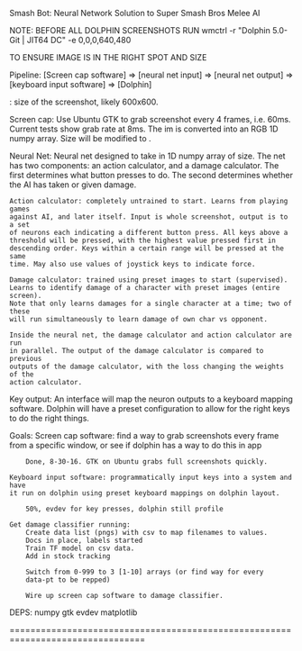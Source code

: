 Smash Bot: Neural Network Solution to Super Smash Bros Melee AI

NOTE: BEFORE ALL DOLPHIN SCREENSHOTS RUN
    wmctrl -r "Dolphin 5.0-Git | JIT64 DC" -e 0,0,0,640,480

TO ENSURE IMAGE IS IN THE RIGHT SPOT AND SIZE


Pipeline:
    [Screen cap software] =>
    [neural net input] =>
    [neural net output] =>
    [keyboard input software] =>
    [Dolphin]

<screenshot> : size of the screenshot, likely 600x600.

Screen cap:
    Use Ubuntu GTK to grab screenshot every 4 frames, i.e. 60ms. Current tests
    show grab rate at 8ms. The im is converted into an RGB 1D numpy array. Size
    will be modified to <screenshot>.

Neural Net:
    Neural net designed to take in 1D numpy array of <screenshot> size. The net
    has two components: an action calculator, and a damage calculator. The first
    determines what button presses to do. The second determines whether the AI
    has taken or given damage.

    Action calculator: completely untrained to start. Learns from playing games
    against AI, and later itself. Input is whole screenshot, output is to a set
    of neurons each indicating a different button press. All keys above a
    threshold will be pressed, with the highest value pressed first in
    descending order. Keys within a certain range will be pressed at the same
    time. May also use values of joystick keys to indicate force.

    Damage calculator: trained using preset images to start (supervised).
    Learns to identify damage of a character with preset images (entire screen).
    Note that only learns damages for a single character at a time; two of these
    will run simultaneously to learn damage of own char vs opponent.

    Inside the neural net, the damage calculator and action calculator are run
    in parallel. The output of the damage calculator is compared to previous
    outputs of the damage calculator, with the loss changing the weights of the
    action calculator.

Key output:
    An interface will map the neuron outputs to a keyboard mapping software.
    Dolphin will have a preset configuration to allow for the right keys to do
    the right things.

Goals:
    Screen cap software: find a way to grab screenshots every frame from a
    specific window, or see if dolphin has a way to do this in app

        Done, 8-30-16. GTK on Ubuntu grabs full screenshots quickly.

    Keyboard input software: programmatically input keys into a system and have
    it run on dolphin using preset keyboard mappings on dolphin layout.

        50%, evdev for key presses, dolphin still profile

    Get damage classifier running:
        Create data list (pngs) with csv to map filenames to values.
		Docs in place, labels started
        Train TF model on csv data.
		Add in stock tracking

		Switch from 0-999 to 3 [1-10] arrays (or find way for every
		data-pt to be repped)

        Wire up screen cap software to damage classifier.

DEPS:
    numpy
    gtk
    evdev
    matplotlib

================================================================================

